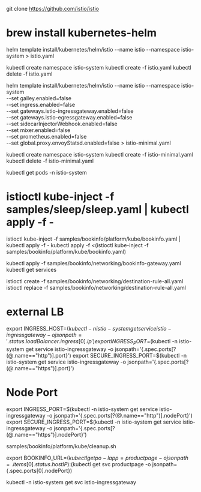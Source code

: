 git clone https://github.com/istio/istio

# brew install kubernetes-helm

helm template install/kubernetes/helm/istio --name istio --namespace istio-system > istio.yaml

kubectl create namespace istio-system
kubectl create -f istio.yaml
kubectl delete -f istio.yaml

helm template install/kubernetes/helm/istio --name istio --namespace istio-system \
  --set galley.enabled=false \
  --set ingress.enabled=false \
  --set gateways.istio-ingressgateway.enabled=false \
  --set gateways.istio-egressgateway.enabled=false \
  --set sidecarInjectorWebhook.enabled=false \
  --set mixer.enabled=false \
  --set prometheus.enabled=false \
  --set global.proxy.envoyStatsd.enabled=false > istio-minimal.yaml

kubectl create namespace istio-system
kubectl create -f istio-minimal.yaml
kubectl delete -f istio-minimal.yaml

kubectl get pods -n istio-system

# istioctl kube-inject -f samples/sleep/sleep.yaml | kubectl apply -f -

istioctl kube-inject -f samples/bookinfo/platform/kube/bookinfo.yaml | kubectl apply -f -
kubectl apply -f <(istioctl kube-inject -f samples/bookinfo/platform/kube/bookinfo.yaml)

kubectl apply -f samples/bookinfo/networking/bookinfo-gateway.yaml
kubectl get services

istioctl create -f samples/bookinfo/networking/destination-rule-all.yaml
istioctl replace -f samples/bookinfo/networking/destination-rule-all.yaml

# external LB
export INGRESS_HOST=$(kubectl -n istio-system get service istio-ingressgateway -o jsonpath='{.status.loadBalancer.ingress[0].ip}')
export INGRESS_PORT=$(kubectl -n istio-system get service istio-ingressgateway -o jsonpath='{.spec.ports[?(@.name=="http")].port}')
export SECURE_INGRESS_PORT=$(kubectl -n istio-system get service istio-ingressgateway -o jsonpath='{.spec.ports[?(@.name=="https")].port}')

# Node Port
export INGRESS_PORT=$(kubectl -n istio-system get service istio-ingressgateway -o jsonpath='{.spec.ports[?(@.name=="http")].nodePort}')
export SECURE_INGRESS_PORT=$(kubectl -n istio-system get service istio-ingressgateway -o jsonpath='{.spec.ports[?(@.name=="https")].nodePort}')

samples/bookinfo/platform/kube/cleanup.sh

export BOOKINFO_URL=$(kubectl get po -l app=productpage -o jsonpath={.items[0].status.hostIP}):$(kubectl get svc productpage -o jsonpath={.spec.ports[0].nodePort})

kubectl -n istio-system get svc istio-ingressgateway
